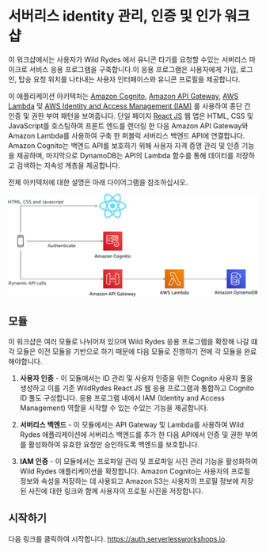 # 서버리스 identity 관리, 인증 및 인가 워크샵 

이 워크샵에서는 사용자가 Wild Rydes 에서 유니콘 타기를 요청할 수있는 서버리스 마이크로 서비스 응용 프로그램을 구축합니다.이 응용 프로그램은 사용자에게 가입, 로그인, 탑승 요청 위치를 나타내는 사용자 인터페이스와 유니콘 프로필을 제공합니다. 

이 애플리케이션 아키텍처는 [Amazon Cognito](https://aws.amazon.com/cognito/), [Amazon API Gateway](https://aws.amazon.com/api-gateway),  [AWS Lambda](https://aws.amazon.com/lambda/) 및 [AWS Identity and Access Management (IAM)](https://aws.amazon.com/iam) 를 사용하여 종단 간 인증 및 권한 부여 패턴을 보여줍니다. 단일 페이지 [React JS](https://reactjs.org/) 웹 앱은 HTML, CSS 및 JavaScript를 호스팅하여 프론트 엔드를 렌더링 한 다음 Amazon API Gateway와 Amazon Lambda를 사용하여 구축 한 퍼블릭 서버리스 백엔드 API에 연결합니다. Amazon Cognito는 백엔드 API를 보호하기 위해 사용자 자격 증명 관리 및 인증 기능을 제공하며, 마지막으로 DynamoDB는 API의 Lambda 함수를 통해 데이터를 저장하고 검색하는 지속성 계층을 제공합니다.

전체 아키텍처에 대한 설명은 아래 다이어그램을 참조하십시오.

![와일드 라이드 웹 응용 프로그램 아키텍처](images/wildrydes-complete-architecture.png)

## 모듈

이 워크샵은 여러 모듈로 나뉘어져 있으며 Wild Rydes 응용 프로그램을 확장해 나갈 떄 각 모듈은 이전 모듈을 기반으로 하기 때문에 다음 모듈로 진행하기 전에 각 모듈을 완료해야합니다.

1. **사용자 인증** - 이 모듈에서는 ID 관리 및 사용자 인증을 위한 Cognito 사용자 풀을 생성하고 이를 기존 WildRydes React JS 웹 응용 프로그램과 통합하고 Cognito ID 풀도 구성합니다. 응용 프로그램 내에서 IAM (Identity and Access Management) 역할을 시작할 수 있는  수있는 기능을 제공합니다.

2. **서버리스 백엔드** - 이 모듈에서는 API Gateway 및 Lambda를 사용하여 Wild Rydes 애플리케이션에 서버리스 백엔드를 추가 한 다음 API에서 인증 및 권한 부여를 활성화하여 유효한 요청만 승인하도록 백엔드를 보호합니다.

3. **IAM 인증** - 이 모듈에서는 프로파일 관리 및 프로파일 사진 관리 기능을 활성화하여 Wild Rydes 애플리케이션을 확장합니다. Amazon Cognito는 사용자의 프로필 정보와 속성을 저장하는 데 사용되고 Amazon S3는 사용자의 프로필 정보에 저장된 사진에 대한 링크와 함께 사용자의 프로필 사진을 저장합니다.

## 시작하기
다음 링크를 클릭하여 시작합니다. 
https://auth.serverlessworkshops.io.